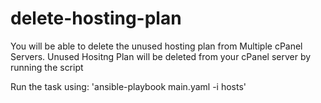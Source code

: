 # delete-hosting-plan
You will be able to delete the unused hosting plan from Multiple cPanel Servers.
Unused Hositng Plan will be deleted from your cPanel server by running the script

Run the task using:
'ansible-playbook main.yaml -i hosts'